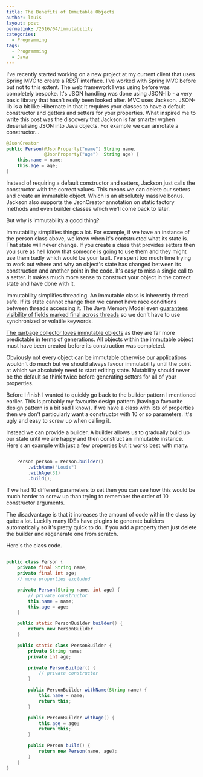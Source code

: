 ```yaml
---
title: The Benefits of Immutable Objects
author: louis
layout: post
permalink: /2016/04/immutability
categories:
  - Programming
tags:
  - Programming
  - Java
---
```

I've recently started working on a new project at my current client that uses Spring MVC to create a REST interface. I've worked with Spring MVC before but not to this extent. The web framework I was using before was completely bespoke. It's JSON handling was done using JSON-lib - a very basic library that hasn't really been looked after. MVC uses Jackson. JSON-lib is a bit like Hibernate in that it requires your classes to have a default constructor and getters and setters for your properties. What inspired me to write this post was the discovery that Jackson is far smarter wghen deserialising JSON into Java objects. For example we can annotate a constructor...

```java
@JsonCreator
public Person(@JsonProperty("name") String name,
              @JsonProperty("age")  String age) {
    this.name = name;
    this.age = age;
}
```
Instead of requiring a default constructor and setters, Jackson just calls the constructor with the correct values. This means we can delete our setters and create an immutable object. Which is an absolutely massive bonus. Jackson also supports the JsonCreator annotation on static factory methods and even builder classes which we'll come back to later.

But why is immutability a good thing?

Immutability simplifies things a lot. For example, if we have an instance of the person class above, we know when it's contstructed what its state is. That state will never change. If you create a class that provides setters then you sure as hell know that someone is going to use them and they might use them badly which would be your fault.  I've spent too much time trying to work out where and why an object's state has changed between its construction and another point in the code. It's easy to miss a single call to a setter. It makes much more sense to construct your object in the correct state and have done with it.

Immutability simplifies threading. An immutable class is inherently thread safe. If its state cannot change then we cannot have race conditions between threads accessing it. The Java Memory Model even [guarantees visibility of fields marked final across threads](http://www.ibm.com/developerworks/library/j-jtp03304/#4.0) so we don't have to use synchronized or volatile keywords.

[The garbage collector loves immutable objects](http://blog.takipi.com/5-tips-for-reducing-your-java-garbage-collection-overhead/) as they are far more predictable in terms of generations. All objects within the immutable object must have been created before its construction was completed.

Obviously not every object can be immutable otherwise our applications wouldn't do much but we should always favour immutability until the point at which we absolutely need to start editing state. Mutability should never be the default so think twice before generating setters for all of your properties.

Before I finish I wanted to quickly go back to the builder pattern I mentioned earlier. This is probably my favourite design pattern (having a favourite design pattern is a bit sad I know). If we have a class with lots of properties then we don't particularly want a constructor with 10 or so parameters. It's ugly and easy to screw up when calling it.

Instead we can provide a builder. A builder allows us to gradually build up our state until we are happy and then construct an immutable instance. Here's an example with just a few properties but it works best with many.

```java

    Person person = Person.builder()
        .withName("Louis")
        .withAge(31)
        .build();

```
If we had 10 different parameters to set then you can see how this would be much harder to screw up than trying to remember the order of 10 constructor arguments.

The disadvantage is that it increases the amount of code within the class by quite a lot. Luckily many IDEs have plugins to generate builders automatically so it's pretty quick to do. If you add a property then just delete the builder and regenerate one from scratch.

Here's the class code.

```java

public class Person {
    private final String name;
    private final int age;
    // more properties excluded

    private Person(String name, int age) {
        // private constructor
        this.name = name;
        this.age = age;
    }

    public static PersonBuilder builder() {
        return new PersonBuilder
    }

    public static class PersonBuilder {
        private String name;
        private int age;

        private PersonBuilder() {
            // private constructor
        }

        public PersonBuilder withName(String name) {
            this.name = name;
            return this;
        }

        public PersonBuilder withAge() {
            this.age = age;
            return this;
        }

        public Person build() {
            return new Person(name, age);
        }
    }
}

```
